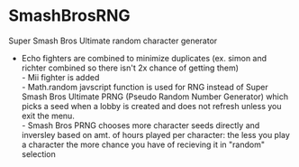 # SmashBrosRNG
Super Smash Bros Ultimate random character generator



- Echo fighters are combined to minimize duplicates (ex. simon and richter combined so there isn't 2x chance of getting them) <br>
      - Mii fighter is added <br>
      - Math.random javscript function is used for RNG instead of Super Smash Bros Ultimate PRNG (Pseudo Random Number Generator) which picks a seed when a lobby is created and does not refresh unless you exit the menu. <br>
      - Smash Bros PRNG chooses more character seeds directly and inversley based on amt. of hours played per character: the less you play a character the more chance you have of recieving it in "random" selection <br>
